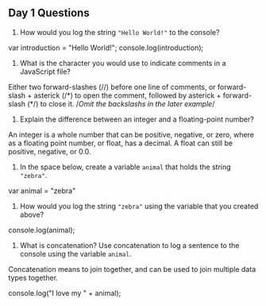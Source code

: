 ## Day 1 Questions

1. How would you log the string `"Hello World!"` to the console?

var introduction = "Hello World!";
console.log(introduction);

1. What is the character you would use to indicate comments in a JavaScript file?

Either two forward-slashes (//) before one line of comments, or forward-slash + asterick (/\*) to open the comment, followed by asterick + forward-slash (\*/) to close it.
/*Omit the backslashs in the later example*/

1. Explain the difference between an integer and a floating-point number?

An integer is a whole number that can be positive, negative, or zero, where as a floating point number, or float, has a decimal. A float can still be positive, negative, or 0.0.

1. In the space below, create a variable `animal` that holds the string `"zebra"`.

var animal = "zebra"

1. How would you log the string `"zebra"` using the variable that you created above?

console.log(animal);

1. What is concatenation? Use concatenation to log a sentence to the console using the variable `animal`.

Concatenation means to join together, and can be used to join multiple data types together.

console.log("I love my " + animal);
